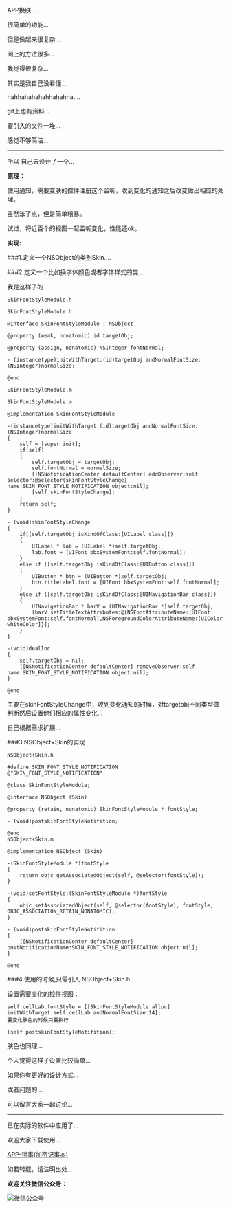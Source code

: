 APP换肤...

很简单的功能...

但是做起来很复杂...

网上的方法很多...

我觉得很复杂...

其实是我自己没看懂...

hahhahahahahhahahha....

git上也有资料...

要引入的文件一堆...

感觉不够简洁....


---

所以 自己去设计了一个...

**原理：**

使用通知，需要变肤的控件注册这个监听，收到变化的通知之后改变做出相应的处理。

虽然笨了点，但是简单粗暴。

试过，将近百个的视图一起监听变化，性能还ok。

**实现:**

###1.定义一个NSObject的类别Skin....

###2.定义一个比如换字体颜色或者字体样式的类...

我是这样子的

`SkinFontStyleModule.h`

```
SkinFontStyleModule.h

@interface SkinFontStyleModule : NSObject

@property (weak, nonatomic) id targetObj;

@property (assign, nonatomic) NSInteger fontNormal;

- (instancetype)initWithTarget:(id)targetObj andNormalFontSize:(NSInteger)normalSize;

@end
```

`SkinFontStyleModule.m`

```
SkinFontStyleModule.m

@implementation SkinFontStyleModule

-(instancetype)initWithTarget:(id)targetObj andNormalFontSize:(NSInteger)normalSize
{
	self = [super init];
	if(self)
	{
		self.targetObj = targetObj;
		self.fontNormal = normalSize;
		[[NSNotificationCenter defaultCenter] addObserver:self selector:@selector(skinFontStyleChange) name:SKIN_FONT_STYLE_NOTIFICATION object:nil];
		[self skinFontStyleChange];
	}
	return self;
}

- (void)skinFontStyleChange
{
	if([self.targetObj isKindOfClass:[UILabel class]])
	{
		UILabel * lab = (UILabel *)self.targetObj;
		lab.font = [UIFont bbxSystemFont:self.fontNormal];
	}
	else if ([self.targetObj isKindOfClass:[UIButton class]])
	{
		UIButton * btn = (UIButton *)self.targetObj;
		btn.titleLabel.font = [UIFont bbxSystemFont:self.fontNormal];	
	}
	else if ([self.targetObj isKindOfClass:[UINavigationBar class]])
	{
		UINavigationBar * barV = (UINavigationBar *)self.targetObj;
		[barV setTitleTextAttributes:@{NSFontAttributeName:[UIFont bbxSystemFont:self.fontNormal],NSForegroundColorAttributeName:[UIColor whiteColor]}];
	}
}

-(void)dealloc
{
	self.targetObj = nil;
	[[NSNotificationCenter defaultCenter] removeObserver:self name:SKIN_FONT_STYLE_NOTIFICATION object:nil];
}

@end

```

主要在skinFontStyleChange中，收到变化通知的时候，对targetobj不同类型做判断然后设置他们相应的属性变化...

自己根据需求扩展...

###3.NSObject+Skin的实现

`NSObject+Skin.h`

```
#define SKIN_FONT_STYLE_NOTIFICATION      @"SKIN_FONT_STYLE_NOTIFICATION"

@class SkinFontStyleModule;

@interface NSObject (Skin)

@property (retain, nonatomic) SkinFontStyleModule * fontStyle;

- (void)postskinFontStyleNotifition;

@end
NSObject+Skin.m

@implementation NSObject (Skin)

-(SkinFontStyleModule *)fontStyle
{
	return objc_getAssociatedObject(self, @selector(fontStyle));
}

-(void)setFontStyle:(SkinFontStyleModule *)fontStyle
{
	objc_setAssociatedObject(self, @selector(fontStyle), fontStyle, OBJC_ASSOCIATION_RETAIN_NONATOMIC);
}

- (void)postskinFontStyleNotifition
{
	[[NSNotificationCenter defaultCenter] postNotificationName:SKIN_FONT_STYLE_NOTIFICATION object:nil];
}

@end
```
###4.使用的时候,只需引入 NSObject+Skin.h

设置需要变化的控件视图：

```
self.cellLab.fontStyle = [[SkinFontStyleModule alloc] initWithTarget:self.cellLab andNormalFontSize:14];
要变化肤色的时候只要执行

[self postskinFontStyleNotifition];
```

肤色也同理...



个人觉得这样子设置比较简单...

如果你有更好的设计方式...

或者问题的...

可以留言大家一起讨论...

---
已在实际的软件中应用了...

欢迎大家下载使用...

[APP-锁事(加密记事本)](https://itunes.apple.com/cn/app/suo-shi-jia-mi-ji-shi-ben/id1078636442?mt=8)


如若转载，请注明出处...

**欢迎关注微信公众号：**

![微信公众号](http://upload-images.jianshu.io/upload_images/2019043-479ebe6808a79586.jpg?imageMogr2/auto-orient/strip%7CimageView2/2/w/1240)